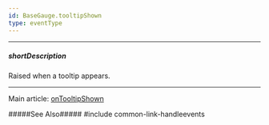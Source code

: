 ```yaml
---
id: BaseGauge.tooltipShown
type: eventType
---
```

---
##### shortDescription
Raised when a tooltip appears.

---
Main article: [onTooltipShown](/api-reference/10%20UI%20Components/BaseGauge/1%20Configuration/onTooltipShown.md '{basewidgetpath}/Configuration/#onTooltipShown')

#####See Also#####
#include common-link-handleevents